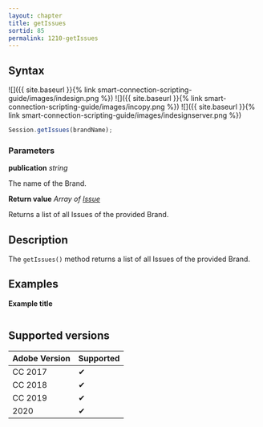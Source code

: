 ```yaml
---
layout: chapter
title: getIssues
sortid: 85
permalink: 1210-getIssues
---
```

## Syntax

![]({{ site.baseurl }}{% link smart-connection-scripting-guide/images/indesign.png %}) ![]({{ site.baseurl }}{% link smart-connection-scripting-guide/images/incopy.png %}) ![]({{ site.baseurl }}{% link smart-connection-scripting-guide/images/indesignserver.png %})
```javascript
Session.getIssues(brandName);
```

### Parameters

**publication** *string*

The name of the Brand.

**Return value** *Array of [Issue](../../EntIssue/index.md)*

Returns a list of all Issues of the provided Brand.

## Description

The `getIssues()` method returns a list of all Issues of the provided Brand.

## Examples

**Example title**

```javascript

```

## Supported versions

| Adobe Version | Supported |
|---------------|---------|
| CC 2017       | ✔       |
| CC 2018       | ✔       |
| CC 2019       | ✔       |
| 2020          | ✔       |